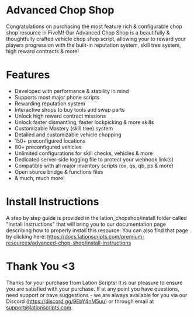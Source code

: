 # Advanced Chop Shop
Congratulations on purchasing the most feature rich & configurable chop shop resource in FiveM! Our Advanced Chop Shop is a beautifully & thoughtfully crafted vehicle chop shop script, allowing your to reward your players progression with the built-in reputation system, skill tree system, high reward contracts & more!

# Features
- Developed with performance & stability in mind
- Supports most major phone scripts
- Rewarding reputation system
- Interactive shops to buy tools and swap parts
- Unlock high reward contract missions
- Unlock faster dismantling, faster lockpicking & more skills
- Customizable Mastery (skill tree) system
- Detailed and customizable vehicle chopping
- 150+ preconfigured locations
- 80+ preconfigured vehicles
- Unlimited configurations for skill checks, vehicles & more
- Dedicated server-side logging file to protect your webhook link(s)
- Compatible with all major inventory scripts (ox, qs, qb, ps & more)
- Open source bridge & functions files
- & much, much more!

# Install Instructions
A step by step guide is provided in the lation_chopshop/install folder called "Install Instructions" that will bring you to our documentation page describing how to properly install this resource. You can also find that page by clicking here: https://docs.lationscripts.com/premium-resources/advanced-chop-shop/install-instructions

# Thank You <3
Thanks for your purchase from Lation Scripts! It is our pleasure to ensure you are satisfied with your purchase. If at any point you have questions, need support or have suggestions - we are always available for you via our Discord (https://discord.gg/9EbY4nM5uu) or through email at support@lationscripts.com.
